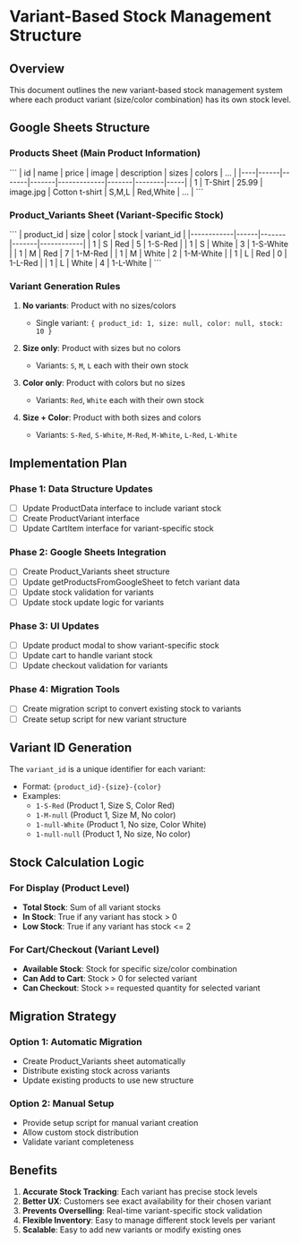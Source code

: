 # Variant-Based Stock Management Structure

## Overview

This document outlines the new variant-based stock management system where each product variant (size/color combination) has its own stock level.

## Google Sheets Structure

### Products Sheet (Main Product Information)
\`\`\`
| id | name | price | image | description | sizes | colors | ... |
|----|------|-------|-------|-------------|-------|--------|-----|
| 1  | T-Shirt | 25.99 | image.jpg | Cotton t-shirt | S,M,L | Red,White | ... |
\`\`\`

### Product_Variants Sheet (Variant-Specific Stock)
\`\`\`
| product_id | size | color | stock | variant_id |
|------------|------|-------|-------|------------|
| 1 | S | Red | 5 | 1-S-Red |
| 1 | S | White | 3 | 1-S-White |
| 1 | M | Red | 7 | 1-M-Red |
| 1 | M | White | 2 | 1-M-White |
| 1 | L | Red | 0 | 1-L-Red |
| 1 | L | White | 4 | 1-L-White |
\`\`\`

### Variant Generation Rules

1. **No variants**: Product with no sizes/colors
   - Single variant: `{ product_id: 1, size: null, color: null, stock: 10 }`

2. **Size only**: Product with sizes but no colors
   - Variants: `S`, `M`, `L` each with their own stock

3. **Color only**: Product with colors but no sizes
   - Variants: `Red`, `White` each with their own stock

4. **Size + Color**: Product with both sizes and colors
   - Variants: `S-Red`, `S-White`, `M-Red`, `M-White`, `L-Red`, `L-White`

## Implementation Plan

### Phase 1: Data Structure Updates
- [ ] Update ProductData interface to include variant stock
- [ ] Create ProductVariant interface
- [ ] Update CartItem interface for variant-specific stock

### Phase 2: Google Sheets Integration
- [ ] Create Product_Variants sheet structure
- [ ] Update getProductsFromGoogleSheet to fetch variant data
- [ ] Update stock validation for variants
- [ ] Update stock update logic for variants

### Phase 3: UI Updates
- [ ] Update product modal to show variant-specific stock
- [ ] Update cart to handle variant stock
- [ ] Update checkout validation for variants

### Phase 4: Migration Tools
- [ ] Create migration script to convert existing stock to variants
- [ ] Create setup script for new variant structure

## Variant ID Generation

The `variant_id` is a unique identifier for each variant:
- Format: `{product_id}-{size}-{color}`
- Examples:
  - `1-S-Red` (Product 1, Size S, Color Red)
  - `1-M-null` (Product 1, Size M, No color)
  - `1-null-White` (Product 1, No size, Color White)
  - `1-null-null` (Product 1, No size, No color)

## Stock Calculation Logic

### For Display (Product Level)
- **Total Stock**: Sum of all variant stocks
- **In Stock**: True if any variant has stock > 0
- **Low Stock**: True if any variant has stock <= 2

### For Cart/Checkout (Variant Level)
- **Available Stock**: Stock for specific size/color combination
- **Can Add to Cart**: Stock > 0 for selected variant
- **Can Checkout**: Stock >= requested quantity for selected variant

## Migration Strategy

### Option 1: Automatic Migration
- Create Product_Variants sheet automatically
- Distribute existing stock across variants
- Update existing products to use new structure

### Option 2: Manual Setup
- Provide setup script for manual variant creation
- Allow custom stock distribution
- Validate variant completeness

## Benefits

1. **Accurate Stock Tracking**: Each variant has precise stock levels
2. **Better UX**: Customers see exact availability for their chosen variant
3. **Prevents Overselling**: Real-time variant-specific stock validation
4. **Flexible Inventory**: Easy to manage different stock levels per variant
5. **Scalable**: Easy to add new variants or modify existing ones
